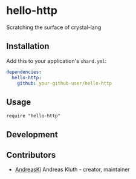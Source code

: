 # hello-http

Scratching the surface of crystal-lang

## Installation

Add this to your application's `shard.yml`:

```yaml
dependencies:
  hello-http:
    github: your-github-user/hello-http
```

## Usage

```crystal
require "hello-http"
```

## Development

## Contributors

- [AndreasKl](https://github.com/AndreasKl) Andreas Kluth - creator, maintainer
